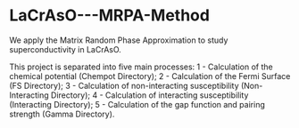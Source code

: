 # LaCrAsO---MRPA-Method
We apply the Matrix Random Phase Approximation to study superconductivity in LaCrAsO.

This project is separated into five main processes: 
1 - Calculation of the chemical potential (Chempot Directory); 
2 - Calculation of the Fermi Surface (FS Directory); 
3 - Calculation of non-interacting susceptibility (Non-Interacting Directory); 
4 - Calculation of interacting susceptibility (Interacting Directory); 
5 - Calculation of the gap function and pairing strength (Gamma Directory).
